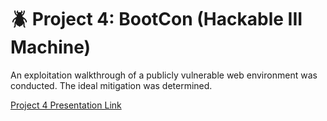 # :beetle: Project 4: BootCon (Hackable III Machine)
An exploitation walkthrough of a publicly vulnerable web environment was conducted. The ideal mitigation was determined.

[Project 4 Presentation Link](https://docs.google.com/presentation/d/e/2PACX-1vT8TBz8a2AOPaG8wfs0t9VPL6hZkXzDAwyRXcKYPfwoGWTnqF8S2HH7ezXjX1iYnQ/pub?start=false&loop=false&delayms=3000&slide=id.p2)
